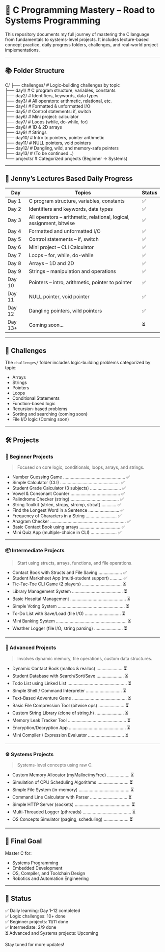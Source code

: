 # 🌟 C Programming Mastery – Road to Systems Programming

This repository documents my full journey of mastering the C language from fundamentals to systems-level projects. It includes lecture-based concept practice, daily progress folders, challenges, and real-world project implementations.

---

## 📚 Folder Structure

C/
├── challenges/ # Logic-building challenges by topic  
├── day1/ # C program structure, variables, constants  
├── day2/ # Identifiers, keywords, data types  
├── day3/ # All operators: arithmetic, relational, etc.  
├── day4/ # Formatted & unformatted I/O  
├── day5/ # Control statements: if, switch  
├── day6/ # Mini project: calculator  
├── day7/ # Loops (while, do-while, for)  
├── day8/ # 1D & 2D arrays  
├── day9/ # Strings  
├── day10/ # Intro to pointers, pointer arithmetic  
├── day11/ # NULL pointers, void pointers  
├── day12/ # Dangling, wild, and memory-safe pointers  
├── day13/ # (To be continued...)  
└── projects/ # Categorized projects (Beginner → Systems)

---

## 🧠 Jenny’s Lectures Based Daily Progress

| Day     | Topics                                                               | Status |
| ------- | -------------------------------------------------------------------- | ------ |
| Day 1   | C program structure, variables, constants                            | ✅     |
| Day 2   | Identifiers and keywords, data types                                 | ✅     |
| Day 3   | All operators – arithmetic, relational, logical, assignment, bitwise | ✅     |
| Day 4   | Formatted and unformatted I/O                                        | ✅     |
| Day 5   | Control statements – if, switch                                      | ✅     |
| Day 6   | Mini project – CLI Calculator                                        | ✅     |
| Day 7   | Loops – for, while, do-while                                         | ✅     |
| Day 8   | Arrays – 1D and 2D                                                   | ✅     |
| Day 9   | Strings – manipulation and operations                                | ✅     |
| Day 10  | Pointers – intro, arithmetic, pointer to pointer                     | ✅     |
| Day 11  | NULL pointer, void pointer                                           | ✅     |
| Day 12  | Dangling pointers, wild pointers                                     | ✅     |
| Day 13+ | Coming soon...                                                       | ⏳     |

---

## 🧩 Challenges

The `challenges/` folder includes logic-building problems categorized by topic:

- Arrays
- Strings
- Pointers
- Loops
- Conditional Statements
- Function-based logic
- Recursion-based problems
- Sorting and searching (coming soon)
- File I/O logic (Coming soon)

---

## 🛠️ Projects

### 👶 Beginner Projects

> Focused on core logic, conditionals, loops, arrays, and strings.

- Number Guessing Game .................................................. ✅
- Simple Calculator (CLI) ................................................ ✅
- Student Grade Calculator (3 subjects) ......................... ✅
- Vowel & Consonant Counter ........................................ ✅
- Palindrome Checker (string) ....................................... ✅
- String Toolkit (strlen, strcpy, strcmp, strcat) ............ ✅
- Find the Longest Word in a Sentence ......................... ✅
- Frequency of Characters in a String ......................... ✅
- Anagram Checker ............................................................. ✅
- Basic Contact Book using arrays ................................. ✅
- Mini Quiz App (multiple-choice in CLI) ..................... ✅

---

### 📦 Intermediate Projects

> Start using structs, arrays, functions, and file operations.

- Contact Book with Structs and File Saving ................... ✅
- Student Marksheet App (multi-student support) .......... ✅
- Tic-Tac-Toe CLI Game (2 players) ................................ ⏳
- Library Management System ......................................... ⏳
- Basic Hospital Management ............................................. ⏳
- Simple Voting System ...................................................... ⏳
- To-Do List with Save/Load (file I/O) ............................. ⏳
- Mini Banking System ......................................................... ⏳
- Weather Logger (file I/O, string parsing) ....................... ⏳

---

### 🧠 Advanced Projects

> Involves dynamic memory, file operations, custom data structures.

- Dynamic Contact Book (malloc & realloc) ..................... ⏳
- Student Database with Search/Sort/Save ...................... ⏳
- Todo List using Linked List ................................................ ⏳
- Simple Shell / Command Interpreter ............................. ⏳
- Text-Based Adventure Game ............................................ ⏳
- Basic File Compression Tool (bitwise ops) ..................... ⏳
- Custom String Library (clone of string.h) ....................... ⏳
- Memory Leak Tracker Tool ............................................... ⏳
- Encryption/Decryption App .............................................. ⏳
- Mini Compiler / Expression Evaluator ............................. ⏳

---

### ⚙️ Systems Projects

> Systems-level concepts using raw C.

- Custom Memory Allocator (myMalloc/myFree) .................. ⏳
- Simulation of CPU Scheduling Algorithms ......................... ⏳
- Simple File System (in-memory) ......................................... ⏳
- Command Line Calculator with Parser .............................. ⏳
- Simple HTTP Server (sockets) ............................................. ⏳
- Multi-Threaded Logger (pthreads) ....................................... ⏳
- OS Concepts Simulator (paging, scheduling) .................... ⏳

---

## 🎯 Final Goal

Master C for:

- Systems Programming
- Embedded Development
- OS, Compiler, and Toolchain Design
- Robotics and Automation Engineering

---

## 🧭 Status

✅ Daily learning: Day 1–12 completed  
✅ Logic challenges: 10+ done  
✅ Beginner projects: 11/11 done  
✅ Intermediate: 2/9 done  
⏳ Advanced and Systems projects: Upcoming

Stay tuned for more updates!
